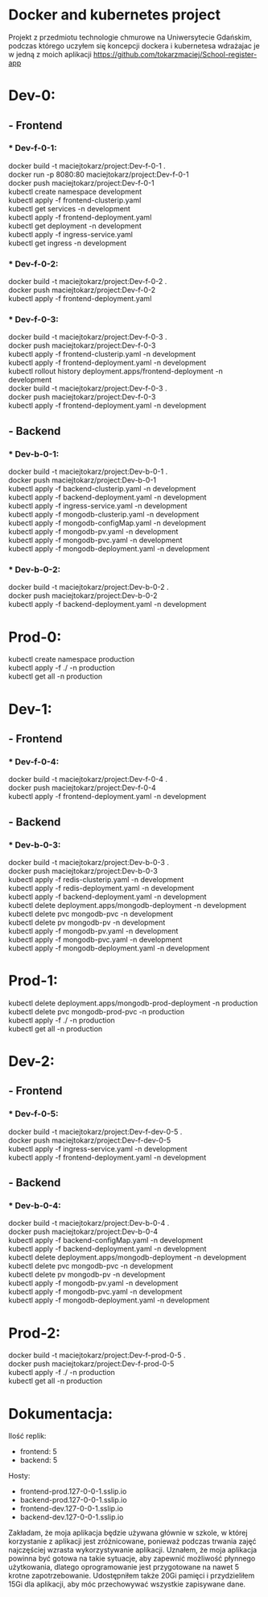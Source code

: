 # Docker and kubernetes project

Projekt z przedmiotu technologie chmurowe na Uniwersytecie Gdańskim, podczas którego uczyłem się koncepcji dockera i kubernetesa wdrażajac je w jedną z moich aplikacji https://github.com/tokarzmaciej/School-register-app

# Dev-0:

## - Frontend
### * Dev-f-0-1:
docker build -t maciejtokarz/project:Dev-f-0-1 .  
docker run -p 8080:80 maciejtokarz/project:Dev-f-0-1  
docker push maciejtokarz/project:Dev-f-0-1  
kubectl create namespace development  
kubectl apply -f frontend-clusterip.yaml  
kubectl get services -n development  
kubectl apply -f frontend-deployment.yaml  
kubectl get deployment -n development  
kubectl apply -f ingress-service.yaml  
kubectl get ingress -n development  
### * Dev-f-0-2:
docker build -t maciejtokarz/project:Dev-f-0-2 .  
docker push maciejtokarz/project:Dev-f-0-2  
kubectl apply -f frontend-deployment.yaml  
### * Dev-f-0-3:
docker build -t maciejtokarz/project:Dev-f-0-3 .  
docker push maciejtokarz/project:Dev-f-0-3   
kubectl apply -f frontend-clusterip.yaml -n development  
kubectl apply -f frontend-deployment.yaml -n development  
kubectl rollout history deployment.apps/frontend-deployment -n development  
docker build -t maciejtokarz/project:Dev-f-0-3 .  
docker push maciejtokarz/project:Dev-f-0-3  
kubectl apply -f frontend-deployment.yaml -n development  
## - Backend
### * Dev-b-0-1:
docker build -t maciejtokarz/project:Dev-b-0-1 .  
docker push maciejtokarz/project:Dev-b-0-1  
kubectl apply -f backend-clusterip.yaml -n development  
kubectl apply -f backend-deployment.yaml -n development  
kubectl apply -f ingress-service.yaml -n development  
kubectl apply -f mongodb-clusterip.yaml -n development  
kubectl apply -f mongodb-configMap.yaml -n development  
kubectl apply -f mongodb-pv.yaml -n development  
kubectl apply -f mongodb-pvc.yaml -n development  
kubectl apply -f mongodb-deployment.yaml -n development  
### * Dev-b-0-2:
docker build -t maciejtokarz/project:Dev-b-0-2 .  
docker push maciejtokarz/project:Dev-b-0-2  
kubectl apply -f backend-deployment.yaml -n development  

# Prod-0:

kubectl create namespace production  
kubectl apply -f ./ -n production  
kubectl get all -n production  

# Dev-1:

## - Frontend
### * Dev-f-0-4:  
docker build -t maciejtokarz/project:Dev-f-0-4 .  
docker push maciejtokarz/project:Dev-f-0-4  
kubectl apply -f frontend-deployment.yaml -n development  
## - Backend
### * Dev-b-0-3:
docker build -t maciejtokarz/project:Dev-b-0-3 .  
docker push maciejtokarz/project:Dev-b-0-3   
kubectl apply -f redis-clusterip.yaml -n development  
kubectl apply -f redis-deployment.yaml -n development  
kubectl apply -f backend-deployment.yaml -n development  
kubectl delete deployment.apps/mongodb-deployment -n development  
kubectl delete pvc mongodb-pvc -n development  
kubectl delete pv mongodb-pv -n development  
kubectl apply -f mongodb-pv.yaml -n development  
kubectl apply -f mongodb-pvc.yaml -n development  
kubectl apply -f mongodb-deployment.yaml -n development  

# Prod-1:
kubectl delete deployment.apps/mongodb-prod-deployment -n production  
kubectl delete pvc mongodb-prod-pvc -n production  
kubectl apply -f ./ -n production  
kubectl get all -n production  

# Dev-2:

## - Frontend
### * Dev-f-0-5:  
docker build -t maciejtokarz/project:Dev-f-dev-0-5 .  
docker push maciejtokarz/project:Dev-f-dev-0-5  
kubectl apply -f ingress-service.yaml -n development  
kubectl apply -f frontend-deployment.yaml -n development  
## - Backend
### * Dev-b-0-4:
docker build -t maciejtokarz/project:Dev-b-0-4 .  
docker push maciejtokarz/project:Dev-b-0-4  
kubectl apply -f backend-configMap.yaml -n development  
kubectl apply -f backend-deployment.yaml -n development  
kubectl delete deployment.apps/mongodb-deployment -n development  
kubectl delete pvc mongodb-pvc -n development  
kubectl delete pv mongodb-pv -n development  
kubectl apply -f mongodb-pv.yaml -n development  
kubectl apply -f mongodb-pvc.yaml -n development  
kubectl apply -f mongodb-deployment.yaml -n development  

# Prod-2:
docker build -t maciejtokarz/project:Dev-f-prod-0-5 .  
docker push maciejtokarz/project:Dev-f-prod-0-5  
kubectl apply -f ./ -n production  
kubectl get all -n production  

# Dokumentacja:

Ilość replik: 
- frontend: 5
- backend: 5  

Hosty:
- frontend-prod.127-0-0-1.sslip.io  
- backend-prod.127-0-0-1.sslip.io  
- frontend-dev.127-0-0-1.sslip.io  
- backend-dev.127-0-0-1.sslip.io  

Zakładam, że moja aplikacja będzie używana głównie w szkole, w której korzystanie z aplikacji jest zróżnicowane, ponieważ podczas trwania zajęć najczęściej wzrasta wykorzystywanie aplikacji. Uznałem, że moja aplikacja powinna być gotowa na takie sytuacje, aby zapewnić możliwość płynnego użytkowania, dlatego oprogramowanie jest przygotowane na nawet 5 krotne zapotrzebowanie. Udostępniłem także 20Gi pamięci i przydzieliłem 15Gi dla aplikacji, aby móc przechowywać wszystkie zapisywane dane.

